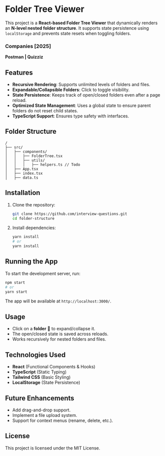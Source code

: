 # Folder Tree Viewer

This project is a **React-based Folder Tree Viewer** that dynamically renders an **N-level nested folder structure**. It
supports state persistence using `localStorage` and prevents state resets when toggling folders.

### Companies [2025]

**Postman | Quizziz**

## Features

- **Recursive Rendering**: Supports unlimited levels of folders and files.
- **Expandable/Collapsible Folders**: Click to toggle visibility.
- **State Persistence**: Keeps track of open/closed folders even after a page reload.
- **Optimized State Management**: Uses a global state to ensure parent folders do not reset child states.
- **TypeScript Support**: Ensures type safety with interfaces.

## Folder Structure

```
/
├── src/
│   ├── components/
│   │   ├── FolderTree.tsx
│   │   ├── utils/
│   │   │   ├── helpers.ts // Todo
│   ├── App.tsx
│   ├── index.tsx
│   ├── data.ts
```

## Installation

1. Clone the repository:
   ```sh
   git clone https://github.com/interview-questions.git
   cd folder-structure
   ```
2. Install dependencies:
   ```sh
   yarn install
   # or
   yarn install
   ```

## Running the App

To start the development server, run:

```sh
npm start
# or
yarn start
```

The app will be available at `http://localhost:3000/`.

## Usage

- Click on a **folder** 📁 to expand/collapse it.
- The open/closed state is saved across reloads.
- Works recursively for nested folders and files.

## Technologies Used

- **React** (Functional Components & Hooks)
- **TypeScript** (Static Typing)
- **Tailwind CSS** (Basic Styling)
- **LocalStorage** (State Persistence)

## Future Enhancements

- Add drag-and-drop support.
- Implement a file upload system.
- Support for context menus (rename, delete, etc.).

## License

This project is licensed under the MIT License.

